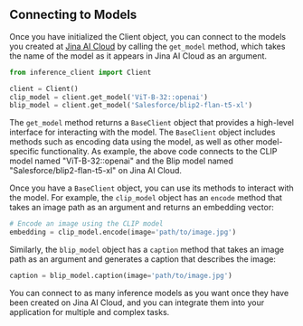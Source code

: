 ## Connecting to Models

Once you have initialized the Client object, you can connect to the models you created at [Jina AI Cloud](https://cloud.jina.ai) by calling the `get_model` method, which takes the name of the model as it appears in Jina AI Cloud as an argument.

```python
from inference_client import Client

client = Client()
clip_model = client.get_model('ViT-B-32::openai')
blip_model = client.get_model('Salesforce/blip2-flan-t5-xl')
```

The `get_model` method returns a `BaseClient` object that provides a high-level interface for interacting with the model. 
The `BaseClient` object includes methods such as encoding data using the model, as well as other model-specific functionality. 
As example, the above code connects to the CLIP model named "ViT-B-32::openai" and the Blip model named "Salesforce/blip2-flan-t5-xl" on Jina AI Cloud.

Once you have a `BaseClient` object, you can use its methods to interact with the model. 
For example, the `clip_model` object has an `encode` method that takes an image path as an argument and returns an embedding vector:

```python
# Encode an image using the CLIP model
embedding = clip_model.encode(image='path/to/image.jpg')
```

Similarly, the `blip_model` object has a `caption` method that takes an image path as an argument and generates a caption that describes the image:

```python
caption = blip_model.caption(image='path/to/image.jpg')
```

You can connect to as many inference models as you want once they have been created on Jina AI Cloud, and you can integrate them into your application for multiple and complex tasks.